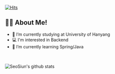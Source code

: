 [![Hits](https://hits.seeyoufarm.com/api/count/incr/badge.svg?url=https%3A%2F%2Fgithub.com%2FSeoSiun&count_bg=%23FFD264&title_bg=%23949494&icon=waze.svg&icon_color=%23FFD264&title=hits&edge_flat=false)](https://hits.seeyoufarm.com)

## 🧑‍💻 About Me!

- 🏫 I’m currently studying at University of Hanyang
- 💻 I'm interested in Backend
- 🌱 I’m currently learning Spring/Java


<br></br>
 ![SeoSiun's github stats](https://github-readme-stats.vercel.app/api?username=SeoSiun&show_icons=true&theme=vue&count_private=true)
